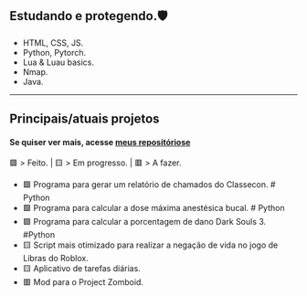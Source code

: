 ## Estudando e protegendo.🛡️

-  HTML, CSS, JS.
-  Python, Pytorch.
-  Lua & Luau basics.
-  Nmap.
-  Java.

---

## Principais/atuais projetos
#### Se quiser ver mais, acesse [meus repositóriose](https://github.com/VertigoFromOuterSpace?tab=repositories)

🟩 > Feito. | 🟨 > Em progresso. | 🟥 > A fazer.

- 🟩 Programa para gerar um relatório de chamados do Classecon. # Python
- 🟩 Programa para calcular a dose máxima anestésica bucal. # Python
- 🟩 Programa para calcular a porcentagem de dano Dark Souls 3. #Python
- 🟨 Script mais otimizado para realizar a negação de vida no jogo de Libras do Roblox.<link rel="stylesheet" type='text/css' href="https://cdn.jsdelivr.net/gh/devicons/devicon@latest/devicon.min.css" />
- 🟨 Aplicativo de tarefas diárias.
- 🟥 Mod para o Project Zomboid.




[^1]: Be safe!.
